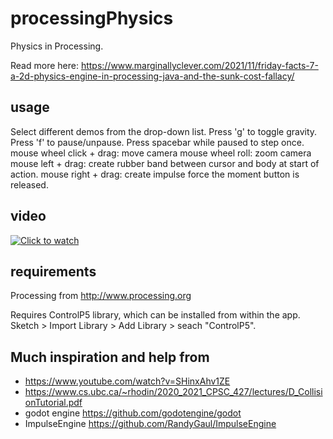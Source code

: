 # processingPhysics

Physics in Processing.  

Read more here: https://www.marginallyclever.com/2021/11/friday-facts-7-a-2d-physics-engine-in-processing-java-and-the-sunk-cost-fallacy/

## usage

Select different demos from the drop-down list.
Press 'g' to toggle gravity.
Press 'f' to pause/unpause.  Press spacebar while paused to step once.
mouse wheel click + drag: move camera
mouse wheel roll: zoom camera
mouse left + drag: create rubber band between cursor and body at start of action.
mouse right + drag: create impulse force the moment button is released.

## video

[![Click to watch](2021-11-05-02.PNG)](https://www.youtube.com/watch?v=SJy6yZOul2w)

## requirements

Processing from http://www.processing.org

Requires ControlP5 library, which can be installed from within the app.  Sketch > Import Library > Add Library > seach "ControlP5".

## Much inspiration and help from

- https://www.youtube.com/watch?v=SHinxAhv1ZE
- https://www.cs.ubc.ca/~rhodin/2020_2021_CPSC_427/lectures/D_CollisionTutorial.pdf
- godot engine https://github.com/godotengine/godot
- ImpulseEngine https://github.com/RandyGaul/ImpulseEngine
